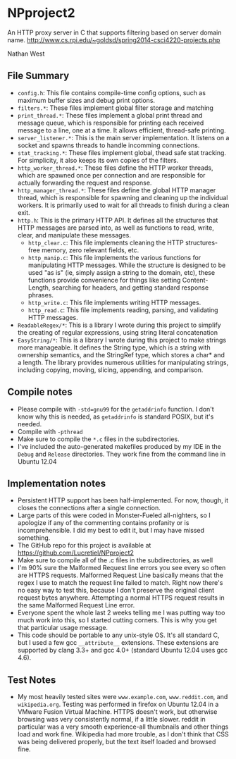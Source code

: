 NPproject2
==========

An HTTP proxy server in C that supports filtering based on server domain name.
http://www.cs.rpi.edu/~goldsd/spring2014-csci4220-projects.php

Nathan West

File Summary
------------

- `config.h`: This file contains compile-time config options, such as maximum
buffer sizes and debug print options.
- `filters.*`: These files implement global filter storage and matching
- `print_thread.*`: These files implement a global print thread and message
queue, which is responsible for printing each received message to a line, one
at a time. It allows efficient, thread-safe printing.
- `server_listener.*`: This is the main server implementation. It listens on
a socket and spawns threads to handle incomming connections.
- `stat_tracking.*`: These files implement global, thead safe stat tracking.
For simplicity, it also keeps its own copies of the filters.
- `http_worker_thread.*`: These files define the HTTP worker threads, which are
spawned once per connection and are responsible for actually forwarding the
request and response.
- `http_manager_thread.*`: These files define the global HTTP manager thread,
which is responsible for spawning and cleaning up the individual workers. It is
primarily used to wait for all threads to finish during a clean exit.
- `http.h`: This is the primary HTTP API. It defines all the structures that
HTTP messages are parsed into, as well as functions to read, write, clear, and
manipulate these messages.
	- `http_clear.c`: This file implements cleaning the HTTP structures- free
	memory, zero relevant fields, etc.
	- `http_manip.c`: This file implements the various functions for
	manipulating HTTP messages. While the structure is designed to be used "as
	is" (ie, simply assign a string to the domain, etc), these functions provide
	convenience for things like setting Content-Length, searching for headers,
	and getting standard response phrases.
	- `http_write.c`: This file implements writing HTTP messages.
	- `http_read.c`: This file implements reading, parsing, and validating HTTP
	messages.
- `ReadableRegex/*`: This is a library I wrote during this project to simplify
the creating of regular expressions, using string literal concatenation
- `EasyString/*`: This is a library I wrote during this project to make strings
more manageable. It defines the String type, which is a string with ownership
semantics, and the StringRef type, which stores a char* and a length. The
library provides numerous utilities for manipulating strings, including copying,
moving, slicing, appending, and comparison.

Compile notes
-------------
- Please compile with `-std=gnu99` for the `getaddrinfo` function. I don't know
why this is needed, as `getaddrinfo` is standard POSIX, but it's needed.
- Compile with `-pthread`
- Make sure to compile the `*.c` files in the subdirectories.
- I've included the auto-generated makefiles produced by my IDE in the `Debug`
and `Release` directories. They work fine from the command line in Ubuntu 12.04

Implementation notes
--------------------

- Persistent HTTP support has been half-implemented. For now, though, it closes
the connections after a single connection.
- Large parts of this were coded in Monster-Fueled all-nighters, so I apologize
if any of the commenting contains profanity or is incomprehensible. I did my
best to edit it, but I may have missed something.
- The GitHub repo for this project is available at
https://github.com/Lucretiel/NPproject2
- Make sure to compile all of the .c files in the subdirectories, as well
- I'm 90% sure the Malformed Request line errors you see every so often are
HTTPS requests. Malformed Request Line basically means that the regex I use to
match the request line failed to match. Right now there's no easy way to test
this, because I don't preserve the original client request bytes anywhere.
Attempting a normal HTTPS request results in the same Malformed Request Line
error.
- Everyone spent the whole last 2 weeks telling me I was putting way too much
work into this, so I started cutting corners. This is why you get that
particular usage message.
- This code should be portable to any unix-style OS. It's all standard C, but
I used a few gcc `__attribute__` extensions. These extensions are supported by
clang 3.3+ and gcc 4.0+ (standard Ubuntu 12.04 uses gcc 4.6).

Test Notes
----------

- My most heavily tested sites were `www.example.com`, `www.reddit.com`,
and `wikipedia.org`. Testing was performed in firefox on Ubuntu 12.04 in a
VMware Fusion Virtual Machine. HTTPS doesn't work, but otherwise browsing was
very consistently normal, if a little slower. reddit in particular was a very
smooth experience-all thumbnails and other things load and work fine. Wikipedia
had more trouble, as I don't think that CSS was being delivered properly, but
the text itself loaded and browsed fine.